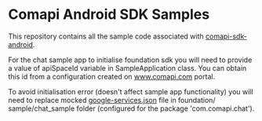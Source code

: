 # Comapi Android SDK Samples

This repository contains all the sample code associated with [comapi-sdk-android](https://github.com/comapi/comapi-sdk-android).

For the chat sample app to initialise foundation sdk you will need to provide a value of apiSpaceId variable in SampleApplication class. You can obtain this id from a configuration created on www.comapi.com portal.

To avoid initialisation error (doesn't affect sample app functionality) you will need to replace mocked [google-services.json](https://support.google.com/firebase/answer/7015592?hl=en) file in foundation/
sample/chat_sample folder (configured for the package 'com.comapi.chat').